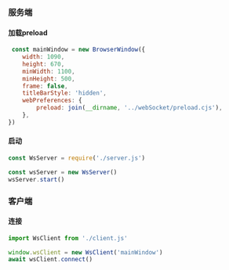 ### 服务端



#### 加载preload

```js
 const mainWindow = new BrowserWindow({
    width: 1090,
    height: 670,
    minWidth: 1100,
    minHeight: 500,
    frame: false,
    titleBarStyle: 'hidden',
    webPreferences: {
        preload: join(__dirname, '../webSocket/preload.cjs'),
    },
})
```



#### 启动

```js
const WsServer = require('./server.js')

const wsServer = new WsServer()
wsServer.start()
```





### 客户端

#### 连接

```js
import WsClient from './client.js'

window.wsClient = new WsClient('mainWindow')
await wsClient.connect()
```

